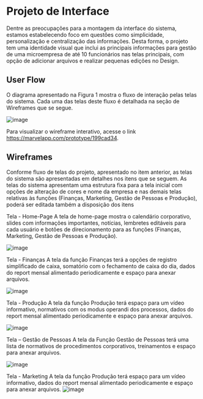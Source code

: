 
# Projeto de Interface

Dentre as preocupações para a montagem da interface do sistema, estamos estabelecendo foco em questões como simplicidade, personalização e centralização das informações. Desta forma, o projeto tem uma identidade visual que inclui as principais informações para gestão de uma microempresa de até 10 funcionários nas telas principais, com opção de adicionar arquivos e realizar pequenas edições no Design.

## User Flow

O diagrama apresentado na Figura 1 mostra o fluxo de interação pelas telas do sistema. Cada uma das telas deste fluxo é detalhada na seção de Wireframes que se segue. 

![image](https://github.com/ICEI-PUC-Minas-PMV-ADS/pmv-ads-2023-1-e1-proj-web-t18-time2-proj-intranet/assets/128554958/8e64e66e-2070-4323-82c5-6f1ed1d66240)


Para visualizar o wireframe interativo, acesse o link https://marvelapp.com/prototype/199cad34.



## Wireframes

Conforme fluxo de telas do projeto, apresentado no item anterior, as telas do sistema são apresentadas em detalhes nos itens que se seguem. As telas do sistema apresentam uma estrutura fixa para a tela inicial com opções de alteração de cores e nome da empresa e nas demais telas relativas às funções (Finanças, Marketing, Gestão de Pessoas e Produção), poderá ser editada também a disposição dos itens



Tela - Home-Page
A tela de home-page mostra o calendário corporativo, slides com informações importantes, notícias, lembretes editáveis para cada usuário e botões de direcionamento para as funções (Finanças, Marketing, Gestão de Pessoas e Produção).

![image](https://github.com/ICEI-PUC-Minas-PMV-ADS/pmv-ads-2023-1-e1-proj-web-t18-time2-proj-intranet/assets/128554958/aac4c142-0854-4115-b0df-d6f7b01fd63d)


Tela - Finanças
A tela da função Finanças terá a opções de registro simplificado de caixa, somatório com o fechamento de caixa do dia, dados do report mensal alimentado periodicamente e espaço para anexar arquivos. 

![image](https://github.com/ICEI-PUC-Minas-PMV-ADS/pmv-ads-2023-1-e1-proj-web-t18-time2-proj-intranet/assets/128554958/f052534f-f847-4e81-b729-76a650f9347f)


Tela - Produção
A tela da função Produção terá espaço para um vídeo informativo, normativos com os modus operandi dos processos, dados do report mensal alimentado periodicamente e espaço para anexar arquivos.

![image](https://github.com/ICEI-PUC-Minas-PMV-ADS/pmv-ads-2023-1-e1-proj-web-t18-time2-proj-intranet/assets/128554958/d1ad71c9-5bd3-4e64-8474-52788c130753)

Tela – Gestão de Pessoas
A tela da Função Gestão de Pessoas terá uma lista de normativos de procedimentos corporativos, treinamentos e espaço para anexar arquivos.

![image](https://github.com/ICEI-PUC-Minas-PMV-ADS/pmv-ads-2023-1-e1-proj-web-t18-time2-proj-intranet/assets/128554958/ab88e413-ef9d-4573-8c0a-597ceeb5c855)


Tela - Marketing
A tela da função Produção terá espaço para um vídeo informativo, dados do report mensal alimentado periodicamente e espaço para anexar arquivos.
![image](https://github.com/ICEI-PUC-Minas-PMV-ADS/pmv-ads-2023-1-e1-proj-web-t18-time2-proj-intranet/assets/128554958/b43cc180-70c8-415c-bb9e-3b84e089b391)



